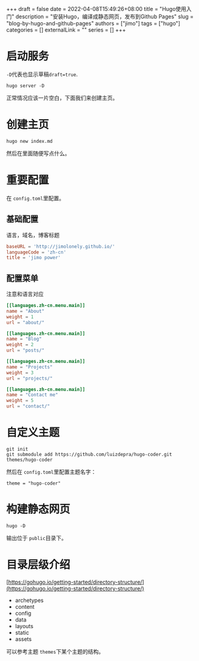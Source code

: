 +++ 
draft = false
date = 2022-04-08T15:49:26+08:00
title = "Hugo使用入门"
description = "安装Hugo，编译成静态网页，发布到Github Pages"
slug = "blog-by-hugo-and-github-pages"
authors = ["jimo"]
tags = ["hugo"]
categories = []
externalLink = ""
series = []
+++


# 启动服务

`-D`代表也显示草稿`draft=true`.

```shell
hugo server -D
```

正常情况应该一片空白，下面我们来创建主页。

# 创建主页

```shell
hugo new index.md
```

然后在里面随便写点什么。

# 重要配置
在 `config.toml`里配置。

## 基础配置

语言，域名，博客标题

```toml 
baseURL = 'http://jimolonely.github.io/'
languageCode = 'zh-cn'
title = 'jimo power'
```

## 配置菜单

注意和语言对应
```toml
[[languages.zh-cn.menu.main]]
name = "About"
weight = 1
url = "about/"

[[languages.zh-cn.menu.main]]
name = "Blog"
weight = 2
url = "posts/"

[[languages.zh-cn.menu.main]]
name = "Projects"
weight = 3
url = "projects/"

[[languages.zh-cn.menu.main]]
name = "Contact me"
weight = 5
url = "contact/"
```


# 自定义主题

```shell
git init
git submodule add https://github.com/luizdepra/hugo-coder.git themes/hugo-coder
```

然后在 `config.toml`里配置主题名字：

```shell
theme = "hugo-coder"
```

# 构建静态网页

```shell
hugo -D
```

输出位于 `public`目录下。

# 目录层级介绍

[https://gohugo.io/getting-started/directory-structure/](https://gohugo.io/getting-started/directory-structure/)

* archetypes
* content
* config
* data
* layouts
* static
* assets

可以参考主题 `themes`下某个主题的结构。


